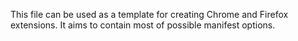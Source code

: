 This file can be used as a template for creating Chrome and Firefox extensions. It aims to contain most of possible manifest options.
